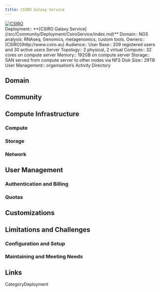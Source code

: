 ```yaml
---
title: CSIRO Galaxy Service
---
```

<div class='center'>
<a href='http://www.csiro.au'><img src="/src/Community/Deployment/CsiroService/CsiroLogo.jpg" alt="CSIRO"  /></a>
</div>





<div class='deploymentbox'>
 Deployment:: **[CSIRO Galaxy Service](/src/Community/Deployment/CsiroService/index.md)**
 Domain:: NGS analysis: RNAseq, Genomics, metagenomics, custom tools.
 Owners:: [CSIRO](http://www.csiro.au)
 Audience:: 
 User Base:: 209 registered users and 30 active users
 Server Topology:: 2 physical, 2 virtual
 Compute:: 32 cores on compute server
 Memory:: 192GB on compute server
 Storage:: SAN served from compute server to other nodes via NFS
 Disk Size:: 29TB
 User Management:: organisation’s Activity Directory
</div>

## Domain

## Community

## Compute Infrastructure

### Compute

### Storage

### Network

## User Management

### Authentication and Billing

### Quotas

## Customizations

## Limitations and Challenges

### Configuration and Setup

### Maintaining and Meeting Needs

## Links

CategoryDeployment
